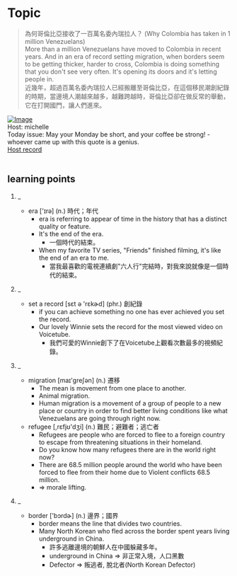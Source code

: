# Topic

> 為何哥倫比亞接收了一百萬名委內瑞拉人？ (Why Colombia has taken in 1 million Venezuelans) <br>
> More than a million Venezuelans have moved to Colombia in recent years. And in an era of record setting migration, when borders seem to be getting thicker, harder to cross, Colombia is doing something that you don't see very often. It's opening its doors and it's letting people in. <br>
> 近幾年，超過百萬名委內瑞拉人已經搬離至哥倫比亞，在這個移民潮創紀錄的時期，當邊境人潮越來越多，越難跨越時，哥倫比亞卻在做反常的舉動，它在打開國門，讓人們進來。 <br>

[![Image](https://cdn.voicetube.com/assets/thumbnails/NU0RqwweuWY.jpg)](https://www.youtube.com/embed/NU0RqwweuWY?rel=0&showinfo=0&cc_load_policy=0&controls=1&autoplay=1&iv_load_policy=3&playsinline=1&wmode=transparent&start=85&end=100&enablejsapi=1&origin=https://tw.voicetube.com&widgetid=1)<br>
Host: michelle
<br>Today issue: May your Monday be short, and your coffee be strong! -whoever came up with this quote is a genius.
<br>
[Host record](https://cdn.voicetube.com/tmp/everyday_records/Michellesu/2560.mp3)
<br><br>
## learning points
1. _
	* era ['ɪrə] (n.) 時代；年代
		- era is referring to appear of time in the history that has a distinct quality or feature.
		- It's the end of the era.
			+ 一個時代的結束。
		- When my favorite TV series, "Friends" finished filming, it's like the end of an era to me.
			+ 當我最喜歡的電視連續劇"六人行"完結時，對我來說就像是一個時代的結束。

2. _
	* set a record [sɛt ə 'rɛkɚd] (phr.) 創紀錄
		- if you can achieve something no one has ever achieved you set the record.
		- Our lovely Winnie sets the record for the most viewed video on Voicetube.
			+ 我們可愛的Winnie創下了在Voicetube上觀看次數最多的視頻紀錄。

3. _
	* migration [maɪ'greʃən] (n.) 遷移
		- The mean is movement from one place to another.
		- Animal migration.
		- Human migration is a movement of a group of people to a new place or country in order to find better living conditions like what Venezuelans are going through right now.
	* refugee [,rɛfjʊ'dʒi] (n.) 難民；避難者；逃亡者
		- Refugees are people who are forced to flee to a foreign country to escape from threatening situations in their homeland.
		- Do you know how many refugees there are in the world right now?
		- There are 68.5 million people around the world who have been forced to flee from their home due to Violent conflicts 68.5 million.
		- => morale lifting.

4. _
	* border ['bɔrdɚ] (n.) 邊界；國界
		- border means the line that divides two countries.
		- Many North Korean who fled across the border spent years living underground in China.
			+ 許多逃離邊境的朝鮮人在中國躲藏多年。
			+ underground in China => 非正常入境，人口黑數
			+ Defector  => 叛逃者, 脫北者(North Korean Defector)
